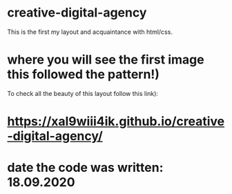 # creative-digital-agency

This is the first my layout and acquaintance with html/css.
# where you will see the first image this followed the pattern!)

To check all the beauty of this layout follow this link):

# https://xal9wiii4ik.github.io/creative-digital-agency/

# date the code was written: 18.09.2020
